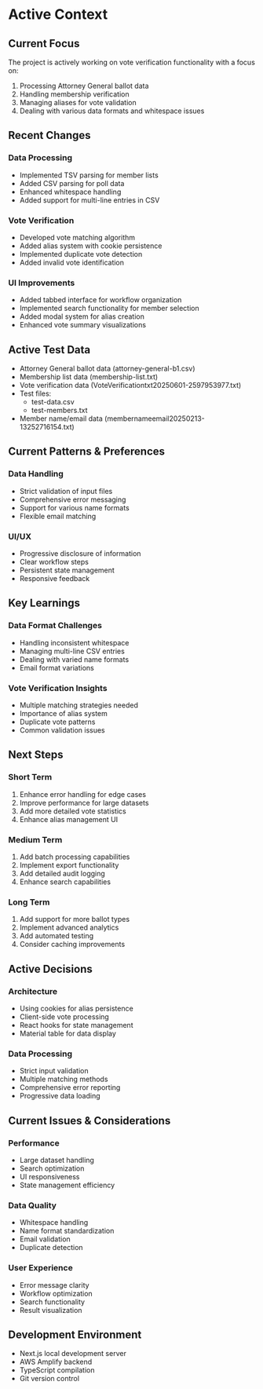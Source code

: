 # Active Context

## Current Focus
The project is actively working on vote verification functionality with a focus on:
1. Processing Attorney General ballot data
2. Handling membership verification
3. Managing aliases for vote validation
4. Dealing with various data formats and whitespace issues

## Recent Changes

### Data Processing
- Implemented TSV parsing for member lists
- Added CSV parsing for poll data
- Enhanced whitespace handling
- Added support for multi-line entries in CSV

### Vote Verification
- Developed vote matching algorithm
- Added alias system with cookie persistence
- Implemented duplicate vote detection
- Added invalid vote identification

### UI Improvements
- Added tabbed interface for workflow organization
- Implemented search functionality for member selection
- Added modal system for alias creation
- Enhanced vote summary visualizations

## Active Test Data
- Attorney General ballot data (attorney-general-b1.csv)
- Membership list data (membership-list.txt)
- Vote verification data (VoteVerificationtxt20250601-2597953977.txt)
- Test files:
  - test-data.csv
  - test-members.txt
- Member name/email data (membernameemail20250213-13252716154.txt)

## Current Patterns & Preferences

### Data Handling
- Strict validation of input files
- Comprehensive error messaging
- Support for various name formats
- Flexible email matching

### UI/UX
- Progressive disclosure of information
- Clear workflow steps
- Persistent state management
- Responsive feedback

## Key Learnings

### Data Format Challenges
- Handling inconsistent whitespace
- Managing multi-line CSV entries
- Dealing with varied name formats
- Email format variations

### Vote Verification Insights
- Multiple matching strategies needed
- Importance of alias system
- Duplicate vote patterns
- Common validation issues

## Next Steps

### Short Term
1. Enhance error handling for edge cases
2. Improve performance for large datasets
3. Add more detailed vote statistics
4. Enhance alias management UI

### Medium Term
1. Add batch processing capabilities
2. Implement export functionality
3. Add detailed audit logging
4. Enhance search capabilities

### Long Term
1. Add support for more ballot types
2. Implement advanced analytics
3. Add automated testing
4. Consider caching improvements

## Active Decisions

### Architecture
- Using cookies for alias persistence
- Client-side vote processing
- React hooks for state management
- Material table for data display

### Data Processing
- Strict input validation
- Multiple matching methods
- Comprehensive error reporting
- Progressive data loading

## Current Issues & Considerations

### Performance
- Large dataset handling
- Search optimization
- UI responsiveness
- State management efficiency

### Data Quality
- Whitespace handling
- Name format standardization
- Email validation
- Duplicate detection

### User Experience
- Error message clarity
- Workflow optimization
- Search functionality
- Result visualization

## Development Environment
- Next.js local development server
- AWS Amplify backend
- TypeScript compilation
- Git version control
